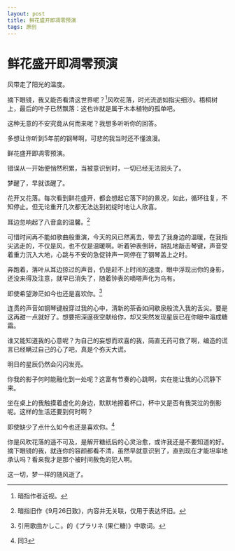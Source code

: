 ```yaml
---
layout: post
title: 鲜花盛开即凋零预演
tags: 原创
---
```


# 鲜花盛开即凋零预演

风带走了阳光的温度。

摘下眼镜，我又能否看清这世界呢？[^1]风吹花落，时光流逝如指尖细沙。梧桐树上，最后的叶子已然飘落：这也许就是属于木本植物的孤单吧。

这种无意的不安究竟从何而来呢？我想多听听你的回答。

多想让你听到5年前的钢琴啊，可悲的我当时还不懂浪漫。

鲜花盛开即凋零预演。

错误从一开始便悄然积累，当被意识到时，一切已经无法回头了。

梦醒了，早就该醒了。

花开又花落。每次看到鲜花盛开，都会想起它落下时的景况，如此，循环往复，不知停止。但无论重开几次都无法达到初绽时地让人欣喜。

耳边忽响起了八音盒的温馨。[^2]

可惜时间再不能如歌曲般重演，今天的风已然离去，带去了我身边的温暖，在我指尖逃走的，不仅是风，也不仅是温暖啊。听着钟表倒转，胡乱地敲击琴键，声音受着重力沉入大地，心跳与不安的急促钟声一同停在了钢琴盖上之时。

奔跑着，落叶从耳边掠过的声音，仍是赶不上时间的速度，眼中浮现出你的身影，还没来得及注意，就早已消失了，随着钟表的嘀嗒声化为乌有。

即使希望渺茫如今也还是喜欢你。[^3]

连贯的声音如钢琴键般穿过我的心中，清新的茶香如间歇泉般流入我的舌尖。要是这再甜一点就好了。想要把深邃夜空献给你，却又突然发现星辰已在你眼中溶成糖霜。

谁又能知道我的心意呢？为自己的妄想而欢喜的我，简直无药可救了啊，编造的谎言已经瞒过自己的心了吧，真是个弥天大谎。

明日的星辰仍然会闪闪发亮。

你我的影子何时能融化到一处呢？这富有节奏的心跳啊，实在能让我的心沉静下来。

坐在桌上的我触摸着虚化的身边，默默地擦着杯口，杯中又是否有我哭泣的倒影呢。这样的生活还要到何时啊？

即使缺少了点什么如今也还是喜欢你。[^4]

你是风吹花落的遥不可及，是解开糖纸后的心灵治愈，或许我还是不要知道的好。摘下眼镜的我，就连你的容颜都看不清，虽然早就意识到了，直到现在才能坦率地承认吗？看来我才是那个被时间赦免的犯人啊。

这一切，梦一样的随风逝了。

[^1]: 暗指作者近视。

[^2]: 暗指旧作《9月26日致》，内容并无关联，仅用于表达怀旧。

[^3]: 引用歌曲かしこ。的《プラリネ (果仁糖)》中歌词。

[^4]: 同3
